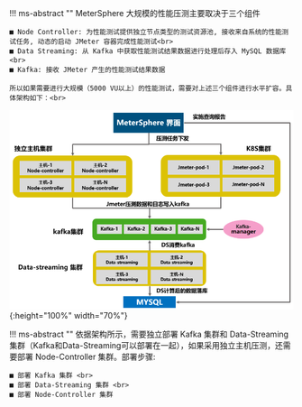 !!! ms-abstract ""
    MeterSphere 大规模的性能压测主要取决于三个组件

    ■ Node Controller: 为性能测试提供独立节点类型的测试资源池, 接收来自系统的性能测试任务, 动态的启动 JMeter 容器完成性能测试<br>
    ■ Data Streaming: 从 Kafka 中获取性能测试结果数据进行处理后存入 MySQL 数据库<br>
    ■ Kafka: 接收 JMeter 产生的性能测试结果数据
    
    所以如果需要进行大规模（5000 VU以上）的性能测试，需要对上述三个组件进行水平扩容。具体架构如下：<br>
![配置架构图地址](../img/installation/dis_pressure/架构图.png){:height="100%" width="70%"} <br>

!!! ms-abstract ""
    依据架构所示，需要独立部署 Kafka 集群和 Data-Streaming 集群（Kafka和Data-Streaming可以部署在一起），如果采用独立主机压测，还需要部署 Node-Controller 集群。部署步骤:<br>
    
    ■ 部署 Kafka 集群 <br>
    ■ 部署 Data-Streaming 集群 <br>
    ■ 部署 Node-Controller 集群

